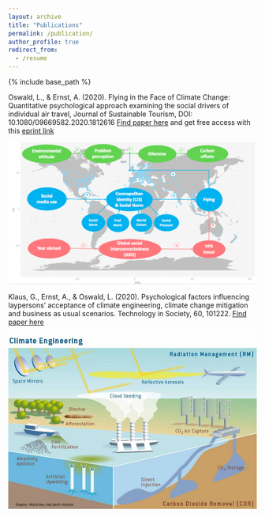 ```yaml
---
layout: archive
title: "Publications"
permalink: /publication/
author_profile: true
redirect_from:
  - /resume
---
```


{% include base_path %}


Oswald, L., & Ernst, A. (2020). Flying in the Face of Climate Change: Quantitative psychological approach examining the social drivers of individual air travel, Journal of Sustainable Tourism, DOI: 10.1080/09669582.2020.1812616
[Find paper here](https://www.tandfonline.com/doi/full/10.1080/09669582.2020.1812616)
and get free access with this [eprint link](https://www.tandfonline.com/eprint/HHT88G9HSMFPMRB5UWP3/full?target=10.1080/09669582.2020.1812616)

![Flying](flying.jpg)

Klaus, G., Ernst, A., & Oswald, L. (2020). Psychological factors influencing laypersons’ acceptance of climate engineering, climate change mitigation and business as usual scenarios. Technology in Society, 60, 101222.
[Find paper here](https://www.sciencedirect.com/science/article/pii/S0160791X1930137X)

![CE](CE.jpg)
